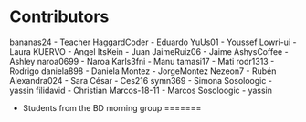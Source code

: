 

Contributors
============

bananas24    - Teacher
HaggardCoder - Eduardo
YuUs01       - Youssef
Lowri-ui     - Laura
KUERVO       - Angel
ItsKein      - Juan
JaimeRuiz06  - Jaime
AshysCoffee  - Ashley
naroa0699    - Naroa
Karls3fni    - Manu
tamasi17     - Mati
rodr1313     - Rodrigo
daniela898   - Daniela
Montez       - JorgeMontez
Nezeon7      - Rubén
Alexandra024 - Sara
César	       - Ces216
symn369      - Simona
Sosoloogic   - yassin
filidavid    - Christian
Marcos-18-11 - Marcos
Sosoloogic   - yassin

* Students from the BD morning group
=======
